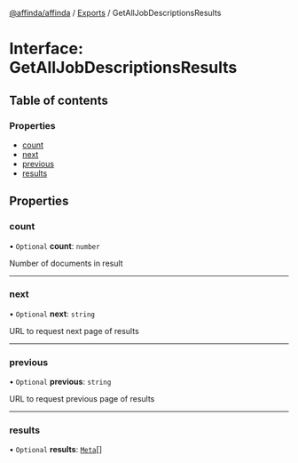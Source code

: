 [@affinda/affinda](../README.md) / [Exports](../modules.md) / GetAllJobDescriptionsResults

# Interface: GetAllJobDescriptionsResults

## Table of contents

### Properties

- [count](GetAllJobDescriptionsResults.md#count)
- [next](GetAllJobDescriptionsResults.md#next)
- [previous](GetAllJobDescriptionsResults.md#previous)
- [results](GetAllJobDescriptionsResults.md#results)

## Properties

### count

• `Optional` **count**: `number`

Number of documents in result

___

### next

• `Optional` **next**: `string`

URL to request next page of results

___

### previous

• `Optional` **previous**: `string`

URL to request previous page of results

___

### results

• `Optional` **results**: [`Meta`](Meta.md)[]
